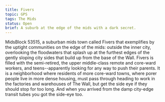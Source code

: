 ```yaml
---
title: Fivers
topic: GPS
tags: The Mids
status: Open
brief: A suburb at the edge of the mids with a dark secret. 
---
```


MidsBlock 53515, a suburban mids town called Fivers that exemplifies by the uptight communities on the edge of the mids: outside the inner city, overlooking the floodwaters that splash up at the furthest edges of the gently sloping city sides that build up from the base of the Wall. Fivers is filled with the semi-retired, the upper middle-class remote and core-ward workers, and teens--apparently looking for any way to push their parents. It is a neighborhood where residents of more core-ward towns, where porer people live in more dense housing, must pass through heading to work in the factories and warehouses of The Wall, but get the side eye if they should stop for too long. And when you arrived from the damp city-edge transit tubes you got the side-eye too. 
